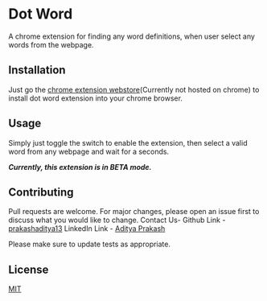 # Dot Word

A chrome extension for finding any word definitions, when user select any words from the webpage.

## Installation

Just go the [chrome extension webstore](https://chrome.google.com/webstore/category/extensions)(Currently not hosted on chrome) to install dot word extension into your chrome browser.

## Usage

Simply just toggle the switch to enable the extension, then select a valid word from any webpage and wait for a seconds.

***Currently, this extension is in BETA mode.***

## Contributing
Pull requests are welcome. For major changes, please open an issue first to discuss what you would like to change.
Contact Us-
Github Link - [prakashaditya13](https://github.com/prakashaditya13)
LinkedIn Link - [Aditya Prakash](https://www.linkedin.com/in/prakashaditya13/)

Please make sure to update tests as appropriate.

## License
[MIT](https://choosealicense.com/licenses/mit/)
